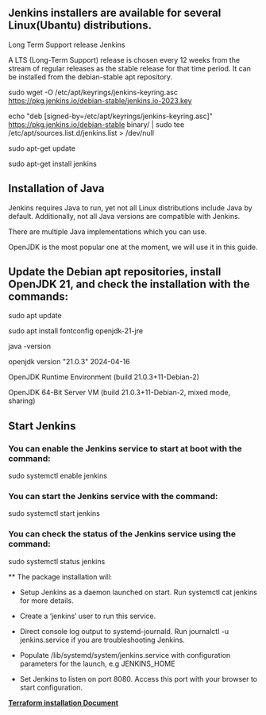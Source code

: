 ## Jenkins installers are available for several Linux(Ubantu) distributions.

Long Term Support release Jenkins

A LTS (Long-Term Support) release is chosen every 12 weeks from the stream of regular releases as the stable release for that time period. It can be installed from the debian-stable apt repository.

sudo wget -O /etc/apt/keyrings/jenkins-keyring.asc \
  https://pkg.jenkins.io/debian-stable/jenkins.io-2023.key
  
echo "deb [signed-by=/etc/apt/keyrings/jenkins-keyring.asc]" \
  https://pkg.jenkins.io/debian-stable binary/ | sudo tee \
  /etc/apt/sources.list.d/jenkins.list > /dev/null
  
sudo apt-get update

sudo apt-get install jenkins

## Installation of Java

Jenkins requires Java to run, yet not all Linux distributions include Java by default. Additionally, not all Java versions are compatible with Jenkins.

There are multiple Java implementations which you can use. 

OpenJDK is the most popular one at the moment, we will use it in this guide.



## Update the Debian apt repositories, install OpenJDK 21, and check the installation with the commands:

sudo apt update


sudo apt install fontconfig openjdk-21-jre

java -version

openjdk version "21.0.3" 2024-04-16

OpenJDK Runtime Environment (build 21.0.3+11-Debian-2)

OpenJDK 64-Bit Server VM (build 21.0.3+11-Debian-2, mixed mode, sharing)


## Start Jenkins


### You can enable the Jenkins service to start at boot with the command:

sudo systemctl enable jenkins


### You can start the Jenkins service with the command:

sudo systemctl start jenkins



### You can check the status of the Jenkins service using the command:

sudo systemctl status jenkins


** The package installation will:

* Setup Jenkins as a daemon launched on start. Run systemctl cat jenkins for more details.

* Create a ‘jenkins’ user to run this service.

* Direct console log output to systemd-journald. Run journalctl -u jenkins.service if you are troubleshooting Jenkins.

* Populate /lib/systemd/system/jenkins.service with configuration parameters for the launch, e.g JENKINS_HOME

* Set Jenkins to listen on port 8080. Access this port with your browser to start configuration.




**[Terraform installation Document](https://developer.hashicorp.com/terraform/tutorials/aws-get-started/install-cli)**


